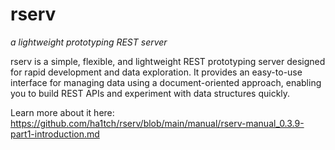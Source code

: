# rserv 
_a lightweight prototyping REST server_

rserv is a simple, flexible, and lightweight REST prototyping server designed for rapid development and data exploration. It provides an easy-to-use interface for managing data using a document-oriented approach, enabling you to build REST APIs and experiment with data structures quickly.

Learn more about it here:
https://github.com/ha1tch/rserv/blob/main/manual/rserv-manual_0.3.9-part1-introduction.md
